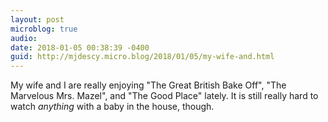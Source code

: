 ```yaml
---
layout: post
microblog: true
audio: 
date: 2018-01-05 00:38:39 -0400
guid: http://mjdescy.micro.blog/2018/01/05/my-wife-and.html
---
```

My wife and I are really enjoying "The Great British Bake Off", "The Marvelous Mrs. Mazel", and "The Good Place" lately. It is still really hard to watch _anything_ with a baby in the house, though.
